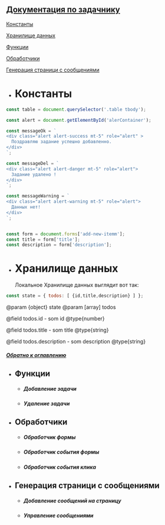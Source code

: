 
 <a name="home"/>

## [Документация по задачнику](#home) 

[Константы](#const)

[Хранилище данных](#Хранилище)
 
[Функции](#Функции) 

[Обработчики](#Обработчики)   
   
[Генерация страници с сообщениями](#Генерация)
     
 <a name="const"/>

* #  Константы

```javascript
const table = document.querySelector('.table tbody');

const alert = document.getElementById('alerContainer');

const messageOk = `
<div class="alert alert-success mt-5" role="alert" >
  Поздравляю задание успешно добавленно.
</div>
`;

const messageDel = `
<div class="alert alert-danger mt-5" role="alert">
  Задание удалено !
</div>
`;

const messageWarning = `
<div class="alert alert-warning mt-5" role="alert">
  Данных нет!
</div>
`;


const form = document.forms['add-new-itemm'];
const title = form['title'];
const description = form['description'];
```

 <a name="Хранилище"/>

* #  Хранилище данных
    
   Локальное Хранилище данных выглядит вот так: 
    
    
```javascript
const state = { todos: [ {id,title,description} ] };
```

     
  @param {object} state
  @param [array] todos
     
  @field todos.id - som id @type{number}
  
  @field todos.title - som title @type{string}
  
  @field todos.description - som description @type{string}
  
  
    
   ##### [Обратно к оглавлению](#home)
   
 <a name="Функции"/>

* ## Функции
    * ##### Добавление задачи
    * ##### Удаление задачи

 <a name="Обработчики"/>

* ## Обработчики
    * ##### Обработчик формы
    * ##### Обработчик события формы
    * ##### Обработчик события клика

 <a name="Генерация"/>

* ## Генерация страници с сообщениями
     * ##### Добавление сообщений на страницу
     * ##### Управление сообщениями